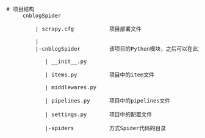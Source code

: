 
<pre>
# 项目结构
     cnblogSpider<br />
         | scrapy.cfg           项目部署文件<br />
         |
         |-cnblogSpider         该项目的Python模块，之后可以在此加入代码<br />
            | __init__.py       <br />
            | items.py          项目中的item文件<br />
            | middlewares.py    <br />
            | pipelines.py      项目中的pipelines文件<br />
            | settings.py       项目中的配置文件<br />
            |-spiders           方式Spider代码的目录<br />
</pre>
